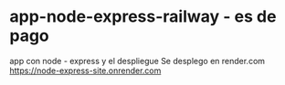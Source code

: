 # app-node-express-railway - es de pago
app con node - express y el despliegue
Se desplego en render.com
https://node-express-site.onrender.com
